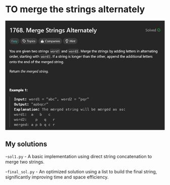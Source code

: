 # TO merge the strings alternately

![problem statement screenshot](./problem_screenshot/1.png)

## My solutions

-`sol1.py` - A basic implementation using direct string concatenation to merge two strings.

-`final_sol.py` - An optimized solution using a list to build the final string, significantly improving time and space efficiency.
